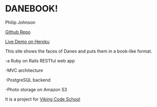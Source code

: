 # DANEBOOK!


Philip Johnson

[Github Repo](https://github.com/philipcolejohnson/project_danebook)

[Live Demo on Heroku](https://nameless-falls-74566.herokuapp.com/)

This site shows the faces of Danes and puts them in a book-like format.

-a Ruby on Rails RESTful web app

-MVC architecture

-PostgreSQL backend

-Photo storage on Amazon S3

It is a project for [Viking Code School](http://vikingcodeschool.com)
